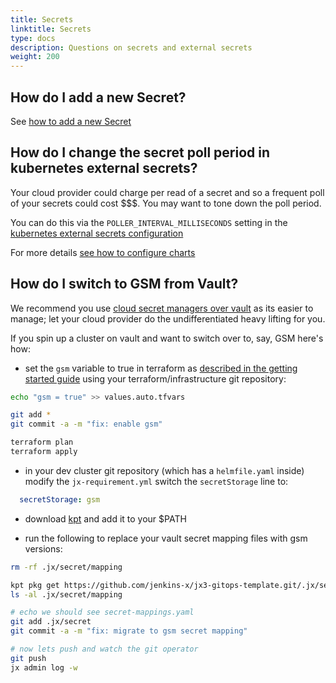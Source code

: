 ```yaml
---
title: Secrets
linktitle: Secrets
type: docs
description: Questions on secrets and external secrets
weight: 200
---
```


## How do I add a new Secret?
 
 See [how to add a new Secret](/v3/admin/setup/secrets/#create-a-new-secret)

## How do I change the secret poll period in kubernetes external secrets?

Your cloud provider could charge per read of a secret and so a frequent poll of your secrets could cost $$$. You may want to tone down the poll period.

You can do this via the `POLLER_INTERVAL_MILLISECONDS` setting in the [kubernetes external secrets configuration](https://github.com/external-secrets/kubernetes-external-secrets/tree/master/charts/kubernetes-external-secrets#configuration)

For more details [see how to configure charts](https://jenkins-x.io/v3/develop/apps/#customising-charts)

## How do I switch to GSM from Vault?

We recommend you use [cloud secret managers over vault](/v3/devops/cloud-native/#prefer-cloud-over-kubernetes) as its easier to manage; let your cloud provider do the undifferentiated heavy lifting for you.

If you spin up a cluster on vault and want to switch over to, say, GSM here's how:

* set the `gsm` variable to true in terraform as [described in the getting started guide](https://github.com/jx3-gitops-repositories/jx3-terraform-gke/blob/master/README.md#getting-started) using your terraform/infrastructure git repository:
                     
``` bash
echo "gsm = true" >> values.auto.tfvars 

git add *
git commit -a -m "fix: enable gsm"

terraform plan
terraform apply
```

* in your dev cluster git repository (which has a `helmfile.yaml` inside) modify the `jx-requirement.yml` switch the `secretStorage` line to:

```yaml 
  secretStorage: gsm
```
                         
* download [kpt](https://github.com/GoogleContainerTools/kpt/releases) and add it to your $PATH

* run the following to replace your vault secret mapping files with gsm versions:

```bash 
rm -rf .jx/secret/mapping

kpt pkg get https://github.com/jenkins-x/jx3-gitops-template.git/.jx/secret/gsm/mapping .jx/secret/mapping
ls -al .jx/secret/mapping

# echo we should see secret-mappings.yaml
git add .jx/secret
git commit -a -m "fix: migrate to gsm secret mapping"

# now lets push and watch the git operator
git push
jx admin log -w
```
        

